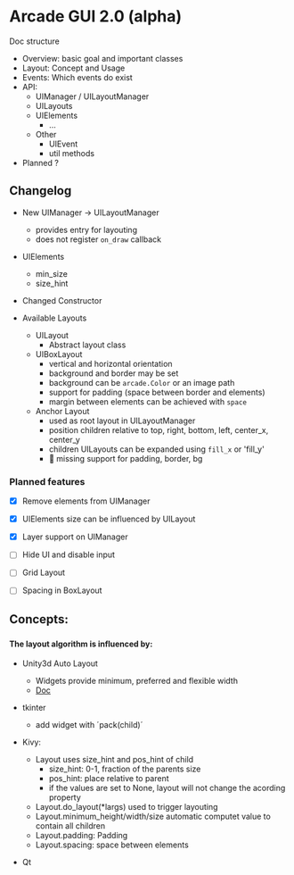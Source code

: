 # Arcade GUI 2.0 (alpha)


Doc structure

* Overview: basic goal and important classes
* Layout: Concept and Usage
* Events: Which events do exist
* API:
  * UIManager / UILayoutManager
  * UILayouts
  * UIElements
    * ...
  * Other
    * UIEvent
    * util methods
* Planned ?





## Changelog

* New UIManager -> UILayoutManager
  * provides entry for layouting
  * does not register `on_draw` callback
    
* UIElements
  * min_size
  * size_hint
  
* Changed Constructor


* Available Layouts
  * UILayout
    * Abstract layout class
  * UIBoxLayout
    * vertical and horizontal orientation
    * background and border may be set
    * background can be `arcade.Color` or an image path
    * support for padding (space between border and elements)
    * margin between elements can be achieved with `space`
  * Anchor Layout
    * used as root layout in UILayoutManager
    * position children relative to top, right, bottom, left, center_x, center_y
    * children UILayouts can be expanded using `fill_x` or 'fill_y'
    * 🐛 missing support for padding, border, bg

### Planned features

* [x] Remove elements from UIManager
* [x] UIElements size can be influenced by UILayout
* [x] Layer support on UIManager
* [ ] Hide UI and disable input
* [ ] Grid Layout
* [ ] Spacing in BoxLayout




## Concepts:

### 

#### The layout algorithm is influenced by:
* Unity3d Auto Layout
    * Widgets provide minimum, preferred and flexible width
    * [Doc](https://docs.unity3d.com/Packages/com.unity.ugui@1.0/manual/UIAutoLayout.html)

* tkinter
    * add widget with ´pack(child)´
* Kivy:
    * Layout uses size_hint and pos_hint of child
      * size_hint: 0-1, fraction of the parents size
      * pos_hint: place relative to parent
      * if the values are set to None, layout will not change the acording property
    * Layout.do_layout(*largs) used to trigger layouting
    * Layout.minimum_height/width/size automatic computet value to contain all children
    * Layout.padding: Padding
    * Layout.spacing: space between elements
* Qt